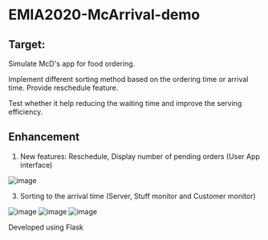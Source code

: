 # EMIA2020-McArrival-demo
## Target:
Simulate McD's app for food ordering.

Implement different sorting method based on the ordering time or arrival time. Provide reschedule feature.

Test whether it help reducing the waiting time and improve the serving efficiency.

## Enhancement
1. New features: Reschedule, Display number of pending orders (User App interface)

![image](https://github.com/Yesducky/EMIA2020-McArrival-demo/assets/97087621/2620ab1f-454e-47f6-98e6-c88f53879ed5)

3. Sorting to the arrival time (Server, Stuff monitor and Customer monitor)

![image](https://github.com/Yesducky/EMIA2020-McArrival-demo/assets/97087621/94173c65-879f-4e0f-9419-6ccf888dd69a)
![image](https://github.com/Yesducky/EMIA2020-McArrival-demo/assets/97087621/4ce6f913-4d18-4aea-9ddb-e1ce2437339c)
![image](https://github.com/Yesducky/EMIA2020-McArrival-demo/assets/97087621/b20649e1-5e49-4f3b-969b-1e3cd73874fe)

Developed using Flask

